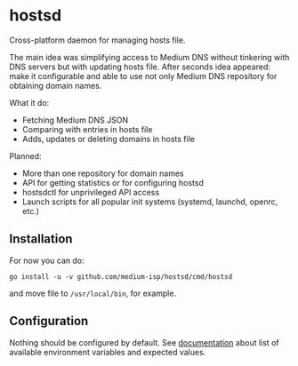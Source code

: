 # hostsd

Cross-platform daemon for managing hosts file.

The main idea was simplifying access to Medium DNS without tinkering with DNS servers but with updating hosts file. After seconds idea appeared: make it configurable and able to use not only Medium DNS repository for obtaining domain names.

What it do:

* Fetching Medium DNS JSON
* Comparing with entries in hosts file
* Adds, updates or deleting domains in hosts file

Planned:

* More than one repository for domain names
* API for getting statistics or for configuring hostsd
* hostsdctl for unprivileged API access
* Launch scripts for all popular init systems (systemd, launchd, openrc, etc.)

## Installation

For now you can do:

```
go install -u -v github.com/medium-isp/hostsd/cmd/hostsd
```

and move file to ``/usr/local/bin``, for example.

## Configuration

Nothing should be configured by default. See [documentation](/doc/configuration.md) about list of available environment variables and expected values.
